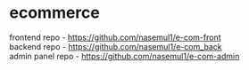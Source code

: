 # ecommerce

frontend repo - https://github.com/nasemul1/e-com-front
<br />
backend repo - https://github.com/nasemul1/e-com_back
<br />
admin panel repo - https://github.com/nasemul1/e-com-admin
